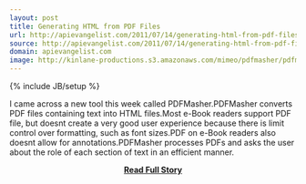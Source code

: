 ```yaml
---
layout: post
title: Generating HTML from PDF Files
url: http://apievangelist.com/2011/07/14/generating-html-from-pdf-files/
source: http://apievangelist.com/2011/07/14/generating-html-from-pdf-files/
domain: apievangelist.com
image: http://kinlane-productions.s3.amazonaws.com/mimeo/pdfmasher/pdfmasher.jpg
---
```

{% include JB/setup %}<p>I came across a new tool this week called PDFMasher.PDFMasher converts PDF files containing text into HTML files.Most e-Book readers support PDF file, but doesnt create a very good user experience because there is limit control over formatting, such as font sizes.PDF on e-Book readers also doesnt allow for annotations.PDFMasher processes PDFs and asks the user about the role of each section of text in an efficient manner.</p>
<center><p><a href="http://apievangelist.com/2011/07/14/generating-html-from-pdf-files/" style='padding:25px; font-sze:18px; font-weight: bold;'>Read Full Story</a></p></center>
